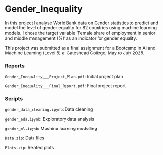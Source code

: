 # Gender_Inequality
In this project I analyse World Bank data on Gender statistics to predict and
model the level of gender equality for 82 countries using machine learning models. I chose the
target variable ‘Female share of employment in senior and middle management (%)’ as an indicator
for gender equality.

This project was submitted as a final assignment for a Bootcamp in Ai and Machine Learning (Level 5) at Gateshead College, May to July 2025.

### Reports

`Gender_Inequality___Project_Plan.pdf`: Initial project plan

`Gender_Inequality___Final_Report.pdf`: Final project report

### Scripts
`gender_data_cleaning.ipynb`: Data cleaning

`gender_eda.ipynb`: Exploratory data analysis

`gender_ml.ipynb`: Machine learning modelling

`Data.zip`: Data files

`Plots.zip`: Related plots




